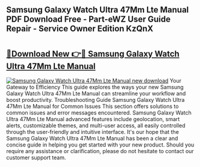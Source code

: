 ## Samsung Galaxy Watch Ultra 47Mm Lte Manual PDF Download Free - Part-eWZ User Guide Repair - Service Owner Edition KzQnX

# <h2><a href="http://bc26904.oget.top/?id=Samsung+Galaxy+Watch+Ultra+47Mm+Lte+Manual">🔗Download New 👉🔴 Samsung Galaxy Watch Ultra 47Mm Lte Manual</a></h2>

[![Samsung Galaxy Watch Ultra 47Mm Lte Manual new download](https://i.imgur.com/5g1atiW.png)](http://bc26904.oget.top/?id=Samsung+Galaxy+Watch+Ultra+47Mm+Lte+Manual)
Your Gateway to Efficiency This guide explores the ways your new Samsung Galaxy Watch Ultra 47Mm Lte Manual can streamline your workflow and boost productivity. Troubleshooting Guide Samsung Galaxy Watch Ultra 47Mm Lte Manual for Common Issues This section offers solutions to common issues and error messages encountered. Samsung Galaxy Watch Ultra 47Mm Lte Manual advanced features include geolocation, smart alerts, customizable themes, and multi-user access, all easily controlled through the user-friendly and intuitive interface. It's our hope that the Samsung Galaxy Watch Ultra 47Mm Lte Manual has been a clear and concise guide in helping you get started with your new product. Should you require any assistance or clarification, please do not hesitate to contact our customer support team.
